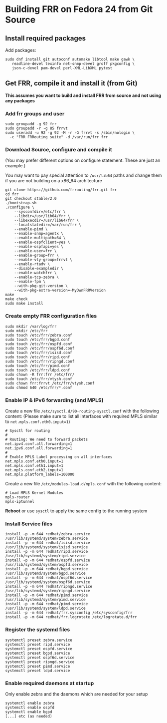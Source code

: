 Building FRR on Fedora 24 from Git Source
=========================================

Install required packages
-------------------------

Add packages:

    sudo dnf install git autoconf automake libtool make gawk \
       readline-devel texinfo net-snmp-devel groff pkgconfig \
       json-c-devel pam-devel perl-XML-LibXML pytest

Get FRR, compile it and install it (from Git)
---------------------------------------------

**This assumes you want to build and install FRR from source and not 
using any packages**

### Add frr groups and user

    sudo groupadd -g 92 frr
    sudo groupadd -r -g 85 frrvt
    sudo useradd -u 92 -g 92 -M -r -G frrvt -s /sbin/nologin \
      -c "FRR FRRouting suite" -d /var/run/frr frr

### Download Source, configure and compile it
(You may prefer different options on configure statement. These are just 
an example.)

You may want to pay special attention to `/usr/lib64` paths and change 
them if you are not building on a x86_64 architecture

    git clone https://github.com/frrouting/frr.git frr
    cd frr
    git checkout stable/2.0
    ./bootstrap.sh
    ./configure \
        --sysconfdir=/etc/frr \
        --libdir=/usr/lib64/frr \
        --libexecdir=/usr/lib64/frr \
        --localstatedir=/var/run/frr \
        --enable-pimd \
        --enable-snmp=agentx \
        --enable-multipath=64 \
        --enable-ospfclient=yes \
        --enable-ospfapi=yes \
        --enable-user=frr \
        --enable-group=frr \
        --enable-vty-group=frrvt \
        --enable-rtadv \
        --disable-exampledir \
        --enable-watchfrr \
        --enable-tcp-zebra \
        --enable-fpm \
        --with-pkg-git-version \
        --with-pkg-extra-version=-MyOwnFRRVersion    
    make
    make check
    sudo make install

### Create empty FRR configuration files
    sudo mkdir /var/log/frr
    sudo mkdir /etc/frr
    sudo touch /etc/frr/zebra.conf
    sudo touch /etc/frr/bgpd.conf
    sudo touch /etc/frr/ospfd.conf
    sudo touch /etc/frr/ospf6d.conf
    sudo touch /etc/frr/isisd.conf
    sudo touch /etc/frr/ripd.conf
    sudo touch /etc/frr/ripngd.conf
    sudo touch /etc/frr/pimd.conf
    sudo touch /etc/frr/ldpd.conf
    sudo chown -R frr:frr /etc/frr/
    sudo touch /etc/frr/vtysh.conf
    sudo chown frr:frrvt /etc/frr/vtysh.conf
    sudo chmod 640 /etc/frr/*.conf

### Enable IP & IPv6 forwarding (and MPLS)

Create a new file `/etc/sysctl.d/90-routing-sysctl.conf` with the 
following content:
(Please make sure to list all interfaces with required MPLS similar 
to `net.mpls.conf.eth0.input=1`)

    # Sysctl for routing
    #
    # Routing: We need to forward packets
    net.ipv4.conf.all.forwarding=1
    net.ipv6.conf.all.forwarding=1
    #
    # Enable MPLS Label processing on all interfaces
    net.mpls.conf.eth0.input=1
    net.mpls.conf.eth1.input=1
    net.mpls.conf.eth2.input=1
    net.mpls.platform_labels=100000

Create a new file `/etc/modules-load.d/mpls.conf` with the following content:

    # Load MPLS Kernel Modules
    mpls-router
    mpls-iptunnel

**Reboot** or use `sysctl` to apply the same config to the running system

### Install Service files 
    install -p -m 644 redhat/zebra.service /usr/lib/systemd/system/zebra.service
    install -p -m 644 redhat/isisd.service /usr/lib/systemd/system/isisd.service
    install -p -m 644 redhat/ripd.service /usr/lib/systemd/system/ripd.service
    install -p -m 644 redhat/ospfd.service /usr/lib/systemd/system/ospfd.service
    install -p -m 644 redhat/bgpd.service /usr/lib/systemd/system/bgpd.service
    install -p -m 644 redhat/ospf6d.service /usr/lib/systemd/system/ospf6d.service
    install -p -m 644 redhat/ripngd.service /usr/lib/systemd/system/ripngd.service
    install -p -m 644 redhat/pimd.service /usr/lib/systemd/system/pimd.service
    install -p -m 644 redhat/pimd.service /usr/lib/systemd/system/ldpd.service
    install -p -m 644 redhat/frr.sysconfig /etc/sysconfig/frr
    install -p -m 644 redhat/frr.logrotate /etc/logrotate.d/frr

### Register the systemd files
    systemctl preset zebra.service
    systemctl preset ripd.service
    systemctl preset ospfd.service
    systemctl preset bgpd.service
    systemctl preset ospf6d.service
    systemctl preset ripngd.service
    systemctl preset pimd.service
    systemctl preset ldpd.service

### Enable required daemons at startup
Only enable zebra and the daemons which are needed for your setup

    systemctl enable zebra
    systemctl enable ospfd
    systemctl enable bgpd
    [...] etc (as needed)
